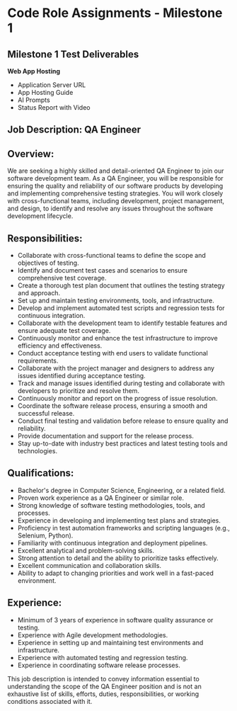 # Code Role Assignments - Milestone 1

## Milestone 1 Test Deliverables

**Web App Hosting**

* Application Server URL
* App Hosting Guide
* AI Prompts
* Status Report with Video


## Job Description: QA Engineer

## Overview:

We are seeking a highly skilled and detail-oriented QA Engineer to join our software development team. As a QA Engineer, you will be responsible for ensuring the quality and reliability of our software products by developing and implementing comprehensive testing strategies. You will work closely with cross-functional teams, including development, project management, and design, to identify and resolve any issues throughout the software development lifecycle. 

## Responsibilities:

- Collaborate with cross-functional teams to define the scope and objectives of testing.
- Identify and document test cases and scenarios to ensure comprehensive test coverage.
- Create a thorough test plan document that outlines the testing strategy and approach.
- Set up and maintain testing environments, tools, and infrastructure.
- Develop and implement automated test scripts and regression tests for continuous integration.
- Collaborate with the development team to identify testable features and ensure adequate test coverage.
- Continuously monitor and enhance the test infrastructure to improve efficiency and effectiveness.
- Conduct acceptance testing with end users to validate functional requirements.
- Collaborate with the project manager and designers to address any issues identified during acceptance testing.
- Track and manage issues identified during testing and collaborate with developers to prioritize and resolve them.
- Continuously monitor and report on the progress of issue resolution.
- Coordinate the software release process, ensuring a smooth and successful release.
- Conduct final testing and validation before release to ensure quality and reliability.
- Provide documentation and support for the release process.
- Stay up-to-date with industry best practices and latest testing tools and technologies.

## Qualifications:

- Bachelor's degree in Computer Science, Engineering, or a related field.
- Proven work experience as a QA Engineer or similar role.
- Strong knowledge of software testing methodologies, tools, and processes.
- Experience in developing and implementing test plans and strategies.
- Proficiency in test automation frameworks and scripting languages (e.g., Selenium, Python).
- Familiarity with continuous integration and deployment pipelines.
- Excellent analytical and problem-solving skills.
- Strong attention to detail and the ability to prioritize tasks effectively.
- Excellent communication and collaboration skills.
- Ability to adapt to changing priorities and work well in a fast-paced environment.

## Experience:

- Minimum of 3 years of experience in software quality assurance or testing.
- Experience with Agile development methodologies.
- Experience in setting up and maintaining test environments and infrastructure.
- Experience with automated testing and regression testing.
- Experience in coordinating software release processes.



This job description is intended to convey information essential to understanding the scope of the
QA Engineer position and is not an exhaustive list of skills, efforts, duties, responsibilities, or
working conditions associated with it.